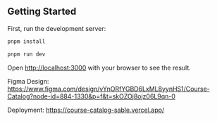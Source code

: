 ## Getting Started

First, run the development server:

```bash
pnpm install

pnpm run dev
```

Open [http://localhost:3000](http://localhost:3000) with your browser to see the result.

Figma Design: https://www.figma.com/design/vYnORfYGBD6LxML8yynHS1/Course-Catalog?node-id=884-1330&p=f&t=skOZOj8ojz06L9qn-0

Deployment: https://course-catalog-sable.vercel.app/
